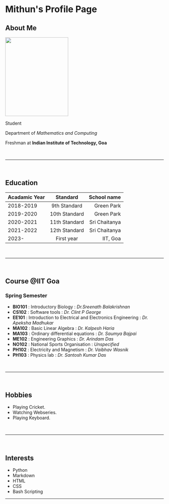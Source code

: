 # Mithun's Profile Page

## About Me

<img src="IMG_20221218_084916.jpg" height=250px width=200px>

Student  

Department of *Mathematics and Computing*  

Freshman at **Indian Institute of Technology, Goa**  


<br>
<hr>
<br>

## Education

| Acadamic Year | Standard      | School name   |  
| :-------------| :-----------: | ------------: |   
| 2018-2019     | 9th Standard  | Green Park    |  
| 2019-2020     | 10th Standard | Green Park    |  
| 2020-2021     | 11th Standard | Sri Chaitanya |  
| 2021-2022     | 12th Standard | Sri Chaitanya |  
| 2023-         | First year    | IIT, Goa      |  


<br>
<hr>
<br>

## Course @IIT Goa


### Spring Semester  


  - **BIO101** : Introductory Biology : *Dr.Sreenath Balakrishnan*   
  - **CS102** : Software tools : *Dr. Clint P George* 
  - **EE101** : Introduction to Electrical and Electronics Engineering : *Dr. Apeksha Madhukar*
  - **MA102** : Basic Linear Algebra : *Dr. Kalpesh Haria*
  - **MA103** : Ordinary differential equations : *Dr. Saumya Bajpai*
  - **ME102** : Engineering Graphics : *Dr. Arindam Das*
  - **NO102** : National Sports Organisation : *Unspecified*
  - **PH102** : Electricity and Magnetism : *Dr. Vaibhav Wasnik*
  - **PH103** : Physics lab : *Dr. Santosh Kumar Das*


<br>
<hr>
<br>

## Hobbies 


  - Playing Cricket.
  - Watching Webseries.
  - Playing Keyboard.

<br>
<hr>
<br>

## Interests
  
  
  - Python
  - Markdown
  - HTML
  - CSS
  - Bash Scripting
  
  
<hr>
  
